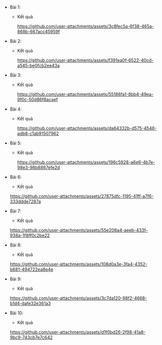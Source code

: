 + Bài 1:
    + Kết quả

      https://github.com/user-attachments/assets/3c8fec5a-6f38-465a-868b-667acc45959f

+ Bài 2:
    + Kết quả

      https://github.com/user-attachments/assets/f391ea0f-6522-40cd-a545-be0fcb2ee43a

+ Bài 3:
    + Kết quả

      https://github.com/user-attachments/assets/55186fa1-8bb4-49ea-9f0c-50d86f8acaef

+ Bài 4:
    + Kết quả

      https://github.com/user-attachments/assets/da64332b-d575-4546-adb8-c1ab91507962

+ Bài 5:
    + Kết quả

      https://github.com/user-attachments/assets/196c5928-a6e6-4b7e-98e3-98b8867efe2d

+ Bài 6:
    + Kết quả

    https://github.com/user-attachments/assets/27875dfc-1195-41ff-a7f6-333ddde7287a

+ Bài 7:
    + Kết quả

    https://github.com/user-attachments/assets/55e208a4-aeeb-433f-938a-1f8ff0c2be22

+ Bài 8:
    + Kết quả

    https://github.com/user-attachments/assets/108d0a3e-3fa4-4352-b681-494722ea8e4e
    
+ Bài 9:
    + Kết quả

    https://github.com/user-attachments/assets/3c7da120-98f2-4668-b1d4-dafe32e361a3

+ Bài 10:
    + Kết quả

    https://github.com/user-attachments/assets/d1f0bd26-2f98-41a8-9bc9-743cb7e7c642
